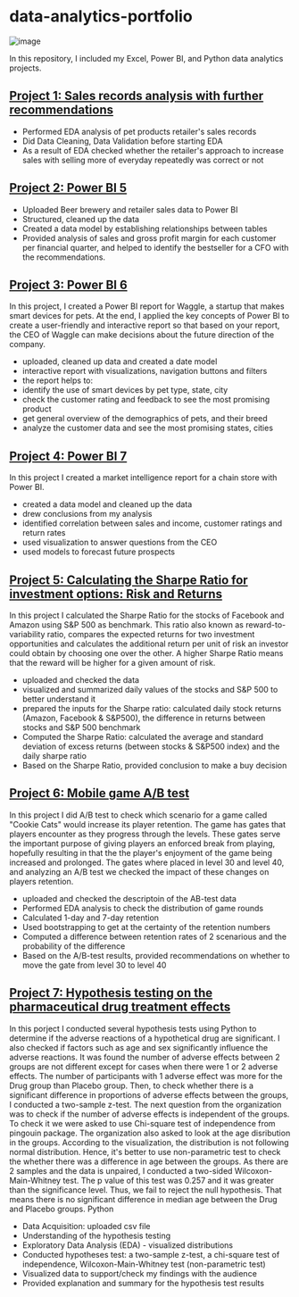 # data-analytics-portfolio
![image](https://github.com/Dzhoniq/data-analytics-portfolio/assets/64640862/e11f3a52-2c11-4e48-b094-e6d1731d5c4c)


In this repository, I included my Excel, Power BI, and Python data analytics projects. 
## [Project 1: Sales records analysis with further recommendations](https://github.com/Dzhoniq/data-analytics-portfolio/tree/main/Sales_Record_Analysis)
- Performed EDA analysis of pet products retailer's sales records
- Did Data Cleaning, Data Validation before starting EDA
- As a result of EDA checked whether the retailer's approach to increase sales with selling more of everyday repeatedly was correct or not

## [Project 2: Power BI 5 ](https://github.com/Dzhoniq/data-analytics-portfolio/tree/main/PowerBI_project_5)
- Uploaded Beer brewery and retailer sales data to Power BI
- Structured, cleaned up the data
- Created a data model by establishing relationships between tables
- Provided analysis of sales and gross profit margin for each customer per financial quarter, and helped to identify the bestseller for a CFO with the recommendations. 

## [Project 3: Power BI 6](https://github.com/Dzhoniq/data-analytics-portfolio/tree/main/PowerBI_6)
In this project, I created a Power BI report for Waggle, a startup that makes smart devices for pets. At the end, I applied the key concepts of Power BI to create a user-friendly and interactive report so that based on your report, the CEO of Waggle can make decisions about the future direction of the company. 
- uploaded, cleaned up data and created a date model
- interactive report with visualizations, navigation buttons and filters
- the report helps to:
-  identify the use of smart devices by pet type, state, city
-   check the customer rating and feedback to see the most promising product
-   get general overview of the demographics of pets, and their breed
-   analyze the customer data and see the most promising states, cities


## [Project 4: Power BI 7](https://github.com/Dzhoniq/data-analytics-portfolio/tree/main/PowerBI_Project%207)
In this project I created a market intelligence report for a chain store with Power BI. 
- created a data model and cleaned up the data
- drew conclusions from my analysis
- identified correlation between sales and income, customer ratings and return rates
- used visualization to answer questions from the CEO 
- used models to forecast future prospects

## [Project 5: Calculating the Sharpe Ratio for investment options: Risk and Returns](https://github.com/Dzhoniq/data-analytics-portfolio/tree/main/Sharpe%20Ratio)
In this project I calculated the Sharpe Ratio for the stocks of Facebook and Amazon using S&P 500 as benchmark. This ratio also known as reward-to-variability ratio, compares the expected returns for two investment opportunities and calculates the additional return per unit of risk an investor could obtain by choosing one over the other. A higher Sharpe Ratio means that the reward will be higher for a given amount of risk. 
- uploaded and checked the data
- visualized and summarized daily values of the stocks and S&P 500 to better understand it
- prepared the inputs for the Sharpe ratio: calculated daily stock returns (Amazon, Facebook & S&P500), the difference in returns between stocks and S&P 500 benchmark 
- Computed the Sharpe Ratio: calculated the average and standard deviation of excess returns (between stocks & S&P500 index) and the daily sharpe ratio
- Based on the Sharpe Ratio, provided conclusion to make a buy decision

## [Project 6: Mobile game A/B test](https://github.com/Dzhoniq/data-analytics-portfolio/tree/main/AB%20test_Cookie%20Cats)
In this project I did A/B test to check which scenario for a game called "Cookie Cats" would increase its player retention. The game has gates that players encounter as they progress through the levels. These gates serve the important purpose of giving players an enforced break from playing, hopefully resulting in that the the player's enjoyment of the game being increased and prolonged. The gates where placed in level 30 and level 40, and analyzing an A/B test we checked the impact of these changes on players retention.
- uploaded and checked the descriptoin of the AB-test data
- Performed EDA analysis to check the distribution of game rounds
- Calculated 1-day and 7-day retention
- Used bootstrapping to get at the certainty of the retention numbers
- Computed a difference between retention rates of 2 scenarious and the probability of the difference 
- Based on the A/B-test results, provided recommendations on whether to move the gate from level 30 to level 40

## [Project 7: Hypothesis testing on the pharmaceutical drug treatment effects](https://github.com/Dzhoniq/data-analytics-portfolio/tree/main/AB%20test_Cookie%20Cats)
In this porject I conducted several hypothesis tests using Python to determine if the adverse reactions of a hypothetical drug are significant. I also checked if factors such as age and sex significantly influence the adverse reactions. It was found the number of adverse effects between 2 groups are not different except for cases when there were 1 or 2 adverse effects. The number of participants with 1 adverse effect was more for the Drug group than Placebo group. Then, to check whether there is a significant difference in proportions of adverse effects between the groups, I conducted a two-sample z-test. The next question from the organization was to check if the number of adverse effects is independent of the groups. To check it we were asked to use Chi-square test of independence from pingouin package.  The organization also asked to look at the age disribution in the groups. According to the visualization, the distribution is not following normal distribution. Hence, it's better to use non-parametric test to check the whether there was a difference in age between the groups. As there are 2 samples and the data is unpaired, I conducted a two-sided Wilcoxon-Main-Whitney test. The p value of this test was 0.257 and it was greater than the significance level. Thus, we fail to reject the null hypothesis. That means there is no significant difference in median age between the Drug and Placebo groups.
Python
- Data Acquisition: uploaded csv file
- Understanding of the hypothesis testing
- Exploratory Data Analysis (EDA) - visualized distributions
- Conducted hypotheses test: a two-sample z-test, a chi-square test of independence, Wilcoxon-Main-Whitney test (non-parametric test)
- Visualized data to support/check my findings with the audience
- Provided explanation and summary for the hypothesis test results
